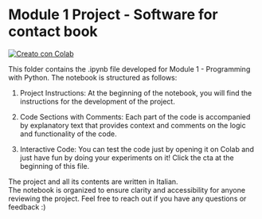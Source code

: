 # Module 1 Project - Software for contact book
[![Creato con Colab](https://colab.research.google.com/assets/colab-badge.svg)](https://colab.research.google.com/drive/153VDk7jSXM53cQb4BPjz9EzibxLNCUMd?usp=sharing)

This folder contains the .ipynb file developed for Module 1 - Programming with Python. The notebook is structured as follows:

1. Project Instructions:
At the beginning of the notebook, you will find the instructions for the development of the project.

2. Code Sections with Comments:
Each part of the code is accompanied by explanatory text that provides context and comments on the logic and functionality of the code.

3. Interactive Code:
You can test the code just by opening it on Colab and just have fun by doing your experiments on it! Click the cta at the beginning of this file.

The project and all its contents are written in Italian.\
The notebook is organized to ensure clarity and accessibility for anyone reviewing the project. Feel free to reach out if you have any questions or feedback :)
